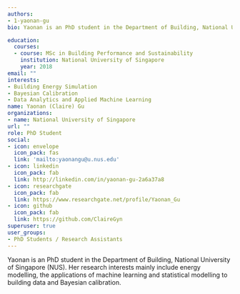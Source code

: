 ```yaml
---
authors:
- 1-yaonan-gu
bio: Yaonan is an PhD student in the Department of Building, National University of Singapore (NUS). Her research interests mainly include energy modelling, the applications of machine learning and statistical modelling to building data and Bayesian calibration.

education:
  courses:
  - course: MSc in Building Performance and Sustainability
    institution: National University of Singapore
    year: 2018
email: ""
interests:
- Building Energy Simulation
- Bayesian Calibration
- Data Analytics and Applied Machine Learning
name: Yaonan (Claire) Gu
organizations:
- name: National University of Singapore
url: ""
role: PhD Student
social:
- icon: envelope
  icon_pack: fas
  link: 'mailto:yaonangu@u.nus.edu'
- icon: linkedin
  icon_pack: fab
  link: http://linkedin.com/in/yaonan-gu-2a6a37a8
- icon: researchgate
  icon_pack: fab
  link: https://www.researchgate.net/profile/Yaonan_Gu
- icon: github
  icon_pack: fab
  link: https://github.com/ClaireGyn
superuser: true
user_groups:
- PhD Students / Research Assistants 
---
```


Yaonan is an PhD student in the Department of Building, National University of Singapore (NUS). Her research interests mainly include energy modelling, the applications of machine learning and statistical modelling to building data and Bayesian calibration.
